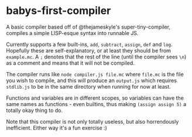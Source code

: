 # babys-first-compiler

A basic compiler based off of @thejameskyle's super-tiny-compiler, compiles a simple LISP-esque syntax into runnable JS.

Currently supports a few built-ins, `add`, `subtract`, `assign`, `def` and `log`. Hopefully these are self-explanatory, or at least 
they should be from `example.mc`. A `;` denotes that the rest of the line (until the compiler sees `\n`) as a comment and 
means that it will not be compiled.

The compiler runs like `node compiler.js file.mc` where `file.mc` is the file you wish to compile, and this will produce an
`output.js` which requires `stdlib.js` to be in the same directory when running for now at least.

Functions and variables are in different scopes, so variables can have the same names as functions - even builtins,
thus making `(assign assign 5)` a totally okay thing to do.

Note that this compiler is not only totally useless, but also horrendously inefficient. Either way it's a fun exercise :)
